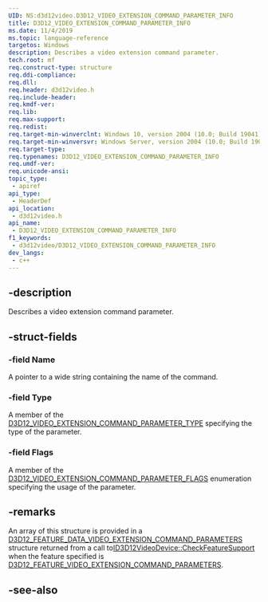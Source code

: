 ```yaml
---
UID: NS:d3d12video.D3D12_VIDEO_EXTENSION_COMMAND_PARAMETER_INFO
title: D3D12_VIDEO_EXTENSION_COMMAND_PARAMETER_INFO
ms.date: 11/4/2019
ms.topic: language-reference
targetos: Windows
description: Describes a video extension command parameter.
tech.root: mf
req.construct-type: structure
req.ddi-compliance: 
req.dll: 
req.header: d3d12video.h
req.include-header: 
req.kmdf-ver: 
req.lib: 
req.max-support: 
req.redist: 
req.target-min-winverclnt: Windows 10, version 2004 (10.0; Build 19041)
req.target-min-winversvr: Windows Server, version 2004 (10.0; Build 19041)
req.target-type: 
req.typenames: D3D12_VIDEO_EXTENSION_COMMAND_PARAMETER_INFO
req.umdf-ver: 
req.unicode-ansi: 
topic_type:
 - apiref
api_type:
 - HeaderDef
api_location:
 - d3d12video.h
api_name:
 - D3D12_VIDEO_EXTENSION_COMMAND_PARAMETER_INFO
f1_keywords:
 - d3d12video/D3D12_VIDEO_EXTENSION_COMMAND_PARAMETER_INFO
dev_langs:
 - c++
---
```


## -description

Describes a video extension command parameter.

## -struct-fields

### -field Name

A pointer to a wide string containing the name of the command. 

### -field Type

A member of the [D3D12_VIDEO_EXTENSION_COMMAND_PARAMETER_TYPE](ne-d3d12video-d3d12_video_extension_command_parameter_type.md) specifying the type of the parameter.

### -field Flags

A member of the [D3D12_VIDEO_EXTENSION_COMMAND_PARAMETER_FLAGS](ne-d3d12video-d3d12_video_extension_command_parameter_flags.md) enumeration specifying the usage of the parameter.

## -remarks

An array of this structure is provided in a [D3D12_FEATURE_DATA_VIDEO_EXTENSION_COMMAND_PARAMETERS](ns-d3d12video-d3d12_feature_data_video_extension_command_parameters.md) structure returned from a call to[ID3D12VideoDevice::CheckFeatureSupport](nf-d3d12video-id3d12videodevice-checkfeaturesupport.md) when the feature specified is [D3D12_FEATURE_VIDEO_EXTENSION_COMMAND_PARAMETERS](ne-d3d12video-d3d12_feature_video.md).

## -see-also

